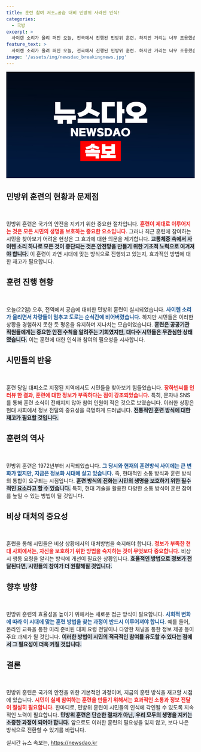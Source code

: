 ```yaml
---
title: 훈련 참여 저조…공습 대비 민방위 사라진 인식!
categories:
  - 국방
excerpt: >
  사이렌 소리가 울려 퍼진 오늘, 전국에서 진행된 민방위 훈련. 하지만 거리는 너무 조용했습니다. 시민들은 훈련 소식조차 모르고 지나쳤는데, 과연 우리의 비상 대처 능력은 안전할까요?
feature_text: >
  사이렌 소리가 울려 퍼진 오늘, 전국에서 진행된 민방위 훈련. 하지만 거리는 너무 조용했습니다. 시민들은 훈련 소식조차 모르고 지나쳤는데, 과연 우리의 비상 대처 능력은 안전할까요?
image: '/assets/img/newsdao_breakingnews.jpg'
---
```


<p><img src="/assets/img/newsdao_breakingnews.jpg" alt="koreaapp 속보" /></p>

<h2 data-ke-size="size26">민방위 훈련의 현황과 문제점</h2>

<p data-ke-size="size16">&nbsp;</p>

<p>민방위 훈련은 국가의 안전을 지키기 위한 중요한 절차입니다. <b><span style="color: #ee2323;">훈련이 제대로 이루어지는 것은 모든 시민의 생명을 보호하는 중요한 요소입니다.</span></b> 그러나 최근 훈련에 참여하는 시민을 찾아보기 어려운 현상은 그 효과에 대한 의문을 제기합니다. <b><span style="background-color: #21538527;">교통체증 속에서 사이렌 소리 하나로 모든 것이 중단되는 것은 안전망을 만들기 위한 기초적 노력으로 여겨져야 합니다.</span></b> 이 훈련이 과연 시대에 맞는 방식으로 진행되고 있는지, 효과적인 방법에 대한 재고가 필요합니다.</p>

<h2 data-ke-size="size26">훈련 진행 현황</h2>

<p data-ke-size="size16">&nbsp;</p>

<p>오늘(22일) 오후, 전역에서 공습에 대비한 민방위 훈련이 실시되었습니다. <b><span style="color: #1a5490;">사이렌 소리가 울리면서 차량들이 멈추고 도로는 순식간에 비어버렸습니다.</span></b> 하지만 시민들은 이러한 상황을 경험하지 못한 듯 평온을 유지하며 지나치는 모습이었습니다. <b><span style="background-color: #21538527;">훈련은 공공기관 직원들에게는 중요한 안전 수칙을 알려주는 기회였지만, 대다수 시민들은 무관심한 상태였습니다.</span></b> 이는 훈련에 대한 인식과 참여의 필요성을 시사합니다.</p>

<h2 data-ke-size="size26">시민들의 반응</h2>

<p data-ke-size="size16">&nbsp;</p>

<p>훈련 당일 대피소로 지정된 지역에서도 시민들을 찾아보기 힘들었습니다. <b><span style="color: #ee2323;">장하빈씨를 인터뷰 한 결과, 훈련에 대한 정보가 부족하다는 점이 강조되었습니다.</span></b> 특히, 문자나 SNS를 통해 훈련 소식이 전해지지 않아 참여 인원이 적은 것으로 보였습니다. 이러한 상황은 현대 사회에서 정보 전달의 중요성을 극명하게 드러냅니다. <b><span style="background-color: #21538527;">전통적인 훈련 방식에 대한 재고가 필요할 것입니다.</span></b></p>

<h2 data-ke-size="size26">훈련의 역사</h2>

<p data-ke-size="size16">&nbsp;</p>

<p>민방위 훈련은 1972년부터 시작되었습니다. <b><span style="color: #1a5490;">그 당시와 현재의 훈련방식 사이에는 큰 변화가 없지만, 지금은 정보화 시대에 살고 있습니다.</span></b> 즉, 현대적인 소통 방식과 훈련 방식의 통합이 요구되는 시점입니다. <b><span style="background-color: #21538527;">훈련 방식의 진화는 시민의 생명을 보호하기 위한 필수적인 요소라고 할 수 있습니다.</span></b> 특히, 현대 기술을 활용한 다양한 소통 방식이 훈련 참여를 높일 수 있는 방법이 될 것입니다.</p>

<h2 data-ke-size="size26">비상 대처의 중요성</h2>

<p data-ke-size="size16">&nbsp;</p>

<p>훈련을 통해 시민들은 비상 상황에서의 대처방법을 숙지해야 합니다. <b><span style="color: #ee2323;">정보가 부족한 현대 사회에서는, 자신을 보호하기 위한 방법을 숙지하는 것이 무엇보다 중요합니다.</span></b> 비상 시 행동 요령을 알리는 방식에 개선이 필요한 상황입니다. <b><span style="background-color: #21538527;">효율적인 방법으로 정보가 전달된다면, 시민들의 참여가 더 원활해질 것입니다.</span></b></p>

<h2 data-ke-size="size26">향후 방향</h2>

<p data-ke-size="size16">&nbsp;</p>

<p>민방위 훈련의 효율성을 높이기 위해서는 새로운 접근 방식이 필요합니다. <b><span style="color: #1a5490;">사회적 변화에 따라 이 시대에 맞는 훈련 방법을 찾는 과정이 반드시 이루어져야 합니다.</span></b> 예를 들어, 온라인 교육을 통한 미리 준비된 대피 요령 전달이나 다양한 채널을 통한 정보 제공 등이 주요 과제가 될 것입니다. <b><span style="background-color: #21538527;">이러한 방법이 시민의 적극적인 참여를 유도할 수 있다는 점에서 그 필요성이 더욱 커질 것입니다.</span></b></p>

<h2 data-ke-size="size26">결론</h2>

<p data-ke-size="size16">&nbsp;</p>

<p>민방위 훈련은 국가의 안전을 위한 기본적인 과정이며, 지금의 훈련 방식을 재고할 시점에 있습니다. <b><span style="color: #ee2323;">시민이 실제 참여하는 훈련을 만들기 위해서는 효과적인 소통과 정보 전달이 절실히 필요합니다.</span></b> 한마디로, 민방위 훈련이 시민들의 인식에 각인될 수 있도록 지속적인 노력이 필요합니다. <b><span style="background-color: #21538527;">민방위 훈련은 단순한 절차가 아닌, 우리 모두의 생명을 지키는 소중한 과정이 되어야 합니다.</span></b> 앞으로도 이러한 훈련의 필요성을 잊지 않고, 보다 나은 방식으로 전환할 수 있기를 바랍니다. </p>

<p data-ke-size="size16"></p>
실시간 뉴스 속보는, <a href="https://newsdao.kr" rel="dofollow">https://newsdao.kr</a>


